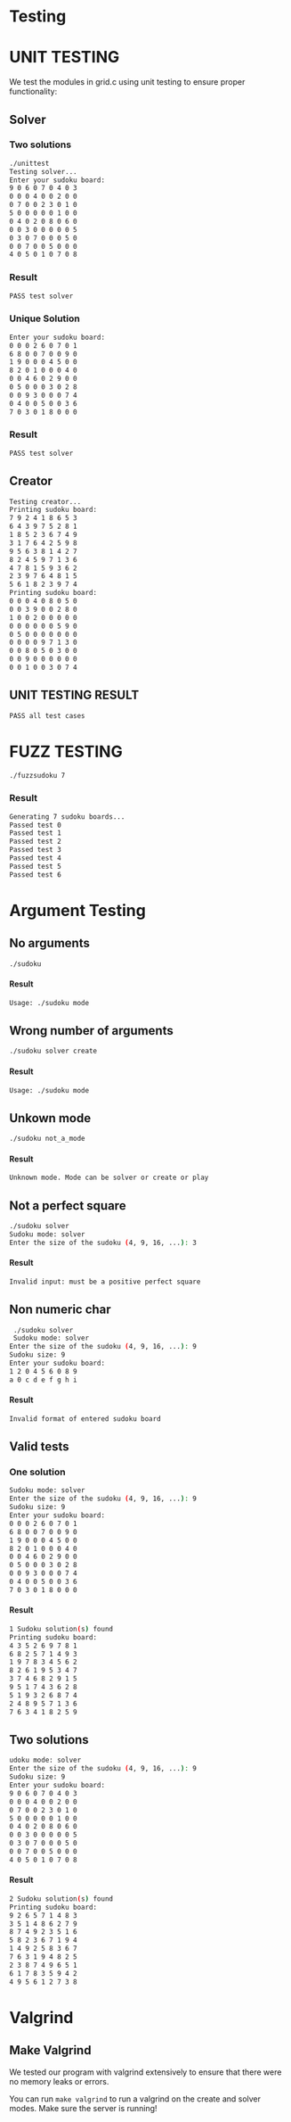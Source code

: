 # Testing

# UNIT TESTING 
We test the modules in grid.c using unit testing to ensure proper functionality:

## Solver 
### Two solutions 
```bash
./unittest
Testing solver...
Enter your sudoku board:
9 0 6 0 7 0 4 0 3
0 0 0 4 0 0 2 0 0 
0 7 0 0 2 3 0 1 0
5 0 0 0 0 0 1 0 0 
0 4 0 2 0 8 0 6 0 
0 0 3 0 0 0 0 0 5
0 3 0 7 0 0 0 5 0 
0 0 7 0 0 5 0 0 0 
4 0 5 0 1 0 7 0 8
```

### Result
```bash
PASS test solver
```

### Unique Solution
```bash
Enter your sudoku board:
0 0 0 2 6 0 7 0 1
6 8 0 0 7 0 0 9 0
1 9 0 0 0 4 5 0 0
8 2 0 1 0 0 0 4 0
0 0 4 6 0 2 9 0 0
0 5 0 0 0 3 0 2 8
0 0 9 3 0 0 0 7 4
0 4 0 0 5 0 0 3 6
7 0 3 0 1 8 0 0 0
```

### Result 
```bash
PASS test solver
```
## Creator
```bash
Testing creator...
Printing sudoku board:
7 9 2 4 1 8 6 5 3 
6 4 3 9 7 5 2 8 1 
1 8 5 2 3 6 7 4 9 
3 1 7 6 4 2 5 9 8 
9 5 6 3 8 1 4 2 7 
8 2 4 5 9 7 1 3 6 
4 7 8 1 5 9 3 6 2 
2 3 9 7 6 4 8 1 5 
5 6 1 8 2 3 9 7 4 
Printing sudoku board:
0 0 0 4 0 8 0 5 0 
0 0 3 9 0 0 2 8 0 
1 0 0 2 0 0 0 0 0 
0 0 0 0 0 0 5 9 0 
0 5 0 0 0 0 0 0 0 
0 0 0 0 9 7 1 3 0 
0 0 8 0 5 0 3 0 0 
0 0 9 0 0 0 0 0 0 
0 0 1 0 0 3 0 7 4 
```

## UNIT TESTING RESULT 
```bash
PASS all test cases
```

# FUZZ TESTING

```bash
./fuzzsudoku 7
```

### Result
```bash
Generating 7 sudoku boards... 
Passed test 0
Passed test 1
Passed test 2
Passed test 3
Passed test 4
Passed test 5
Passed test 6
```


# Argument Testing 
## No arguments
```bash
./sudoku 
```

#### Result
```bash
Usage: ./sudoku mode
```

## Wrong number of arguments
```bash
./sudoku solver create
```
#### Result
```bash
Usage: ./sudoku mode
```
## Unkown mode
```bash
./sudoku not_a_mode
```

#### Result 
```bash
Unknown mode. Mode can be solver or create or play
```


## Not a perfect square 
```bash
./sudoku solver 
Sudoku mode: solver
Enter the size of the sudoku (4, 9, 16, ...): 3
```

#### Result 
```bash
Invalid input: must be a positive perfect square
```

## Non numeric char
```bash
 ./sudoku solver 
 Sudoku mode: solver
Enter the size of the sudoku (4, 9, 16, ...): 9
Sudoku size: 9
Enter your sudoku board:
1 2 0 4 5 6 0 8 9
a 0 c d e f g h i
```

#### Result 
```bash
Invalid format of entered sudoku board
```
## Valid tests

### One solution 
```bash
Sudoku mode: solver
Enter the size of the sudoku (4, 9, 16, ...): 9
Sudoku size: 9
Enter your sudoku board:
0 0 0 2 6 0 7 0 1
6 8 0 0 7 0 0 9 0
1 9 0 0 0 4 5 0 0
8 2 0 1 0 0 0 4 0
0 0 4 6 0 2 9 0 0
0 5 0 0 0 3 0 2 8
0 0 9 3 0 0 0 7 4
0 4 0 0 5 0 0 3 6
7 0 3 0 1 8 0 0 0
```

#### Result
```bash
1 Sudoku solution(s) found
Printing sudoku board:
4 3 5 2 6 9 7 8 1 
6 8 2 5 7 1 4 9 3 
1 9 7 8 3 4 5 6 2 
8 2 6 1 9 5 3 4 7 
3 7 4 6 8 2 9 1 5 
9 5 1 7 4 3 6 2 8 
5 1 9 3 2 6 8 7 4 
2 4 8 9 5 7 1 3 6 
7 6 3 4 1 8 2 5 9 
```

## Two solutions 
```bash
udoku mode: solver
Enter the size of the sudoku (4, 9, 16, ...): 9
Sudoku size: 9
Enter your sudoku board:
9 0 6 0 7 0 4 0 3
0 0 0 4 0 0 2 0 0 
0 7 0 0 2 3 0 1 0
5 0 0 0 0 0 1 0 0 
0 4 0 2 0 8 0 6 0 
0 0 3 0 0 0 0 0 5
0 3 0 7 0 0 0 5 0 
0 0 7 0 0 5 0 0 0 
4 0 5 0 1 0 7 0 8
```

#### Result 
```bash
2 Sudoku solution(s) found
Printing sudoku board:
9 2 6 5 7 1 4 8 3 
3 5 1 4 8 6 2 7 9 
8 7 4 9 2 3 5 1 6 
5 8 2 3 6 7 1 9 4 
1 4 9 2 5 8 3 6 7 
7 6 3 1 9 4 8 2 5 
2 3 8 7 4 9 6 5 1 
6 1 7 8 3 5 9 4 2 
4 9 5 6 1 2 7 3 8
```

# Valgrind

## Make Valgrind

We tested our program with valgrind extensively to ensure that there were no memory leaks or errors.

You can run `make valgrind` to run a valgrind on the create and solver modes. Make sure the server is running!
